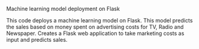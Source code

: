 Machine learning model deployment on Flask

This code deploys a machine learning model on Flask. 
This model predicts the sales based on money spent on advertising costs for TV, Radio and Newspaper.
Creates a Flask web application to take marketing costs as input and predicts sales.
